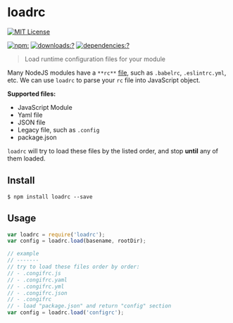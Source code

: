 # loadrc 

[![MIT License](https://img.shields.io/badge/license-MIT_License-green.svg?style=flat-square)](https://github.com/bubkoo/loadrc/blob/master/LICENSE) 

[![npm:](https://img.shields.io/npm/v/loadrc.svg?style=flat-square)](https://www.npmjs.com/packages/loadrc)
[![downloads:?](https://img.shields.io/npm/dm/loadrc.svg?style=flat-square)](https://www.npmjs.com/packages/loadrc)
[![dependencies:?](https://img.shields.io/david/bubkoo/loadrc.svg?style=flat-square)](https://david-dm.org/bubkoo/loadrc)

> Load runtime configuration files for your module


Many NodeJS modules have a `**rc**` [file](http://stackoverflow.com/questions/11030552/what-does-rc-mean-in-dot-files), such as `.babelrc`, `.eslintrc.yml`, etc. We can use `loadrc` to parse your `rc` file into JavaScript object.

**Supported files:**

- JavaScript Module
- Yaml file
- JSON file
- Legacy file, such as `.config`
- package.json


`loadrc` will try to load these files by the listed order, and stop **until** any of them loaded.

 
## Install

```
$ npm install loadrc --save
```

## Usage

```js
var loadrc = require('loadrc');
var config = loadrc.load(basename, rootDir);

// example
// -------
// try to load these files order by order: 
// - .congifrc.js
// - .congifrc.yaml
// - .congifrc.yml
// - .congifrc.json
// - .congifrc
// - load "package.json" and return "config" section
var config = loadrc.load('configrc');
```


